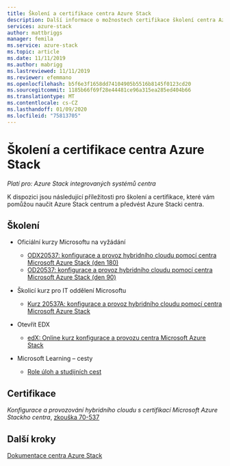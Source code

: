 ```yaml
---
title: Školení a certifikace centra Azure Stack
description: Další informace o možnostech certifikace školení centra Azure Stack
services: azure-stack
author: mattbriggs
manager: femila
ms.service: azure-stack
ms.topic: article
ms.date: 11/11/2019
ms.author: mabrigg
ms.lastreviewed: 11/11/2019
ms.reviewer: efemmano
ms.openlocfilehash: b5f6e3f1658dd74104905b5516b8145f0123cd20
ms.sourcegitcommit: 1185b66f69f28e44481ce96a315ea285ed404b66
ms.translationtype: MT
ms.contentlocale: cs-CZ
ms.lasthandoff: 01/09/2020
ms.locfileid: "75813705"
---
```

# <a name="azure-stack-hub-training-and-certification"></a>Školení a certifikace centra Azure Stack

*Platí pro: Azure Stack integrovaných systémů centra*

K dispozici jsou následující příležitosti pro školení a certifikace, které vám pomůžou naučit Azure Stack centrum a předvést Azure Stacki centra.

## <a name="training"></a>Školení

- Oficiální kurzy Microsoftu na vyžádání
   - [ODX20537: konfigurace a provoz hybridního cloudu pomocí centra Microsoft Azure Stack (den 180)](https://www.microsoft.com/en-us/learning/course.aspx?cid=ODX20537)
   - [OD20537: konfigurace a provoz hybridního cloudu pomocí centra Microsoft Azure Stack (den 90)](https://www.microsoft.com/en-us/learning/course.aspx?cid=OD20537)

- Školicí kurz pro IT oddělení Microsoftu
   - [Kurz 20537A: konfigurace a provoz hybridního cloudu pomocí centra Microsoft Azure Stack](https://aka.ms/azsmoc)

- Otevřít EDX
   - [edX: Online kurz konfigurace a provozu centra Microsoft Azure Stack](https://aka.ms/AzureStackMOOC)
   
- Microsoft Learning – cesty
   - [Role úloh a studijních cest](https://azure.microsoft.com/training/learning-paths/)

## <a name="certification"></a>Certifikace

*Konfigurace a provozování hybridního cloudu s certifikací Microsoft Azure Stackho centra*, [zkouška 70-537](https://www.microsoft.com/learning/exam-70-537.aspx)

## <a name="next-steps"></a>Další kroky

[Dokumentace centra Azure Stack](/azure-stack/operator)
